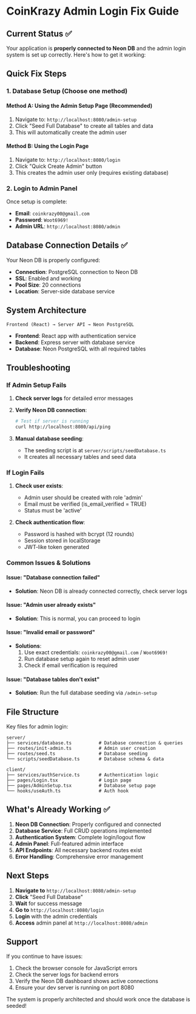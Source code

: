 # CoinKrazy Admin Login Fix Guide

## Current Status ✅

Your application is **properly connected to Neon DB** and the admin login system is set up correctly. Here's how to get it working:

## Quick Fix Steps

### 1. **Database Setup** (Choose one method)

#### Method A: Using the Admin Setup Page (Recommended)
1. Navigate to: `http://localhost:8080/admin-setup`
2. Click "Seed Full Database" to create all tables and data
3. This will automatically create the admin user

#### Method B: Using the Login Page
1. Navigate to: `http://localhost:8080/login`
2. Click "Quick Create Admin" button
3. This creates the admin user only (requires existing database)

### 2. **Login to Admin Panel**
Once setup is complete:
- **Email**: `coinkrazy00@gmail.com`
- **Password**: `Woot6969!`
- **Admin URL**: `http://localhost:8080/admin`

## Database Connection Details ✅

Your Neon DB is properly configured:
- **Connection**: PostgreSQL connection to Neon DB
- **SSL**: Enabled and working
- **Pool Size**: 20 connections
- **Location**: Server-side database service

## System Architecture

```
Frontend (React) → Server API → Neon PostgreSQL
```

- **Frontend**: React app with authentication service
- **Backend**: Express server with database service
- **Database**: Neon PostgreSQL with all required tables

## Troubleshooting

### If Admin Setup Fails

1. **Check server logs** for detailed error messages
2. **Verify Neon DB connection**:
   ```bash
   # Test if server is running
   curl http://localhost:8080/api/ping
   ```

3. **Manual database seeding**:
   - The seeding script is at `server/scripts/seedDatabase.ts`
   - It creates all necessary tables and seed data

### If Login Fails

1. **Check user exists**:
   - Admin user should be created with role 'admin'
   - Email must be verified (is_email_verified = TRUE)
   - Status must be 'active'

2. **Check authentication flow**:
   - Password is hashed with bcrypt (12 rounds)
   - Session stored in localStorage
   - JWT-like token generated

### Common Issues & Solutions

#### Issue: "Database connection failed"
- **Solution**: Neon DB is already connected correctly, check server logs

#### Issue: "Admin user already exists" 
- **Solution**: This is normal, you can proceed to login

#### Issue: "Invalid email or password"
- **Solutions**:
  1. Use exact credentials: `coinkrazy00@gmail.com` / `Woot6969!`
  2. Run database setup again to reset admin user
  3. Check if email verification is required

#### Issue: "Database tables don't exist"
- **Solution**: Run the full database seeding via `/admin-setup`

## File Structure

Key files for admin login:
```
server/
├── services/database.ts          # Database connection & queries
├── routes/init-admin.ts          # Admin user creation
├── routes/seed.ts                # Database seeding
└── scripts/seedDatabase.ts       # Database schema & data

client/
├── services/authService.ts       # Authentication logic
├── pages/Login.tsx               # Login page
├── pages/AdminSetup.tsx          # Database setup page
└── hooks/useAuth.ts              # Auth hook
```

## What's Already Working ✅

1. **Neon DB Connection**: Properly configured and connected
2. **Database Service**: Full CRUD operations implemented
3. **Authentication System**: Complete login/logout flow
4. **Admin Panel**: Full-featured admin interface
5. **API Endpoints**: All necessary backend routes exist
6. **Error Handling**: Comprehensive error management

## Next Steps

1. **Navigate to** `http://localhost:8080/admin-setup`
2. **Click** "Seed Full Database"
3. **Wait** for success message
4. **Go to** `http://localhost:8080/login`
5. **Login** with the admin credentials
6. **Access** admin panel at `http://localhost:8080/admin`

## Support

If you continue to have issues:
1. Check the browser console for JavaScript errors
2. Check the server logs for backend errors
3. Verify the Neon DB dashboard shows active connections
4. Ensure your dev server is running on port 8080

The system is properly architected and should work once the database is seeded!
